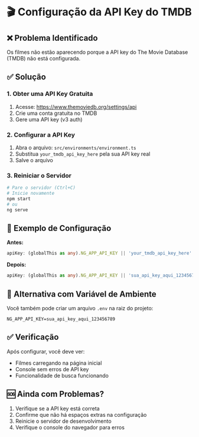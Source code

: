 # 🎬 Configuração da API Key do TMDB

## ❌ Problema Identificado
Os filmes não estão aparecendo porque a API key do The Movie Database (TMDB) não está configurada.

## ✅ Solução

### 1. Obter uma API Key Gratuita
1. Acesse: https://www.themoviedb.org/settings/api
2. Crie uma conta gratuita no TMDB
3. Gere uma API key (v3 auth)

### 2. Configurar a API Key
1. Abra o arquivo: `src/environments/environment.ts`
2. Substitua `your_tmdb_api_key_here` pela sua API key real
3. Salve o arquivo

### 3. Reiniciar o Servidor
```bash
# Pare o servidor (Ctrl+C)
# Inicie novamente
npm start
# ou
ng serve
```

## 🔧 Exemplo de Configuração

**Antes:**
```typescript
apiKey: (globalThis as any).NG_APP_API_KEY || 'your_tmdb_api_key_here'
```

**Depois:**
```typescript
apiKey: (globalThis as any).NG_APP_API_KEY || 'sua_api_key_aqui_123456789'
```

## 🚀 Alternativa com Variável de Ambiente

Você também pode criar um arquivo `.env` na raiz do projeto:

```env
NG_APP_API_KEY=sua_api_key_aqui_123456789
```

## ✅ Verificação
Após configurar, você deve ver:
- Filmes carregando na página inicial
- Console sem erros de API key
- Funcionalidade de busca funcionando

## 🆘 Ainda com Problemas?
1. Verifique se a API key está correta
2. Confirme que não há espaços extras na configuração
3. Reinicie o servidor de desenvolvimento
4. Verifique o console do navegador para erros
